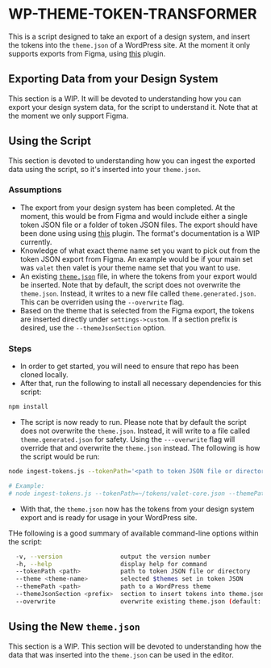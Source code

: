 # WP-THEME-TOKEN-TRANSFORMER

This is a script designed to take an export of a design system, and insert the tokens into the `theme.json` of a WordPress site. At the moment it only supports exports from Figma, using [this](https://www.figma.com/community/plugin/843461159747178978) plugin.

## Exporting Data from your Design System

This section is a WIP. It will be devoted to understanding how you can export your design system data, for the script to understand it. Note that at the moment we only support Figma.

## Using the Script

This section is devoted to understanding how you can ingest the exported data using the script, so it's inserted into your `theme.json`.

### Assumptions

* The export from your design system has been completed. At the moment, this would be from Figma and would include either a single token JSON file or a folder of token JSON files. The export should have been done using using [this](https://www.figma.com/community/plugin/843461159747178978) plugin. The format's documentation is a WIP currently.
* Knowledge of what exact theme name set you want to pick out from the token JSON export from Figma. An example would be if your main set was `valet` then valet is your theme name set that you want to use.
* An existing [`theme.json`](https://developer.wordpress.org/block-editor/how-to-guides/themes/theme-json/) file, in where the tokens from your export would be inserted. Note that by default, the script does not overwrite the `theme.json`. Instead, it writes to a new file called `theme.generated.json`. This can be overriden using the `--overwrite` flag.
* Based on the theme that is selected from the Figma export, the tokens are inserted directly under `settings->custom`. If a section prefix is desired, use the `--themeJsonSection` option.

### Steps

* In order to get started, you will need to ensure that repo has been cloned locally.
* After that, run the following to install all necessary dependencies for this script:

```bash
npm install
```
* The script is now ready to run. Please note that by default the script does not overwrite the `theme.json`. Instead, it will write to a file called `theme.generated.json` for safety. Using the `---overwrite` flag will override that and overwrite the `theme.json` instead. The following is how the script would be run:

```bash
node ingest-tokens.js --tokenPath='<path to token JSON file or directory>' --themePath='<path to theme directory>' --theme='<theme name set in token JSON>'

# Example:
# node ingest-tokens.js --tokenPath=~/tokens/valet-core.json --themePath=~/vip-go-skeleton/themes/valet/ --theme=twentytwentyone
```
* With that, the `theme.json` now has the tokens from your design system export and is ready for usage in your WordPress site.

THe following is a good summary of available command-line options within the script:

```bash
  -v, --version                output the version number
  -h, --help                   display help for command
  --tokenPath <path>           path to token JSON file or directory
  --theme <theme-name>         selected $themes set in token JSON
  --themePath <path>           path to a WordPress theme
  --themeJsonSection <prefix>  section to insert tokens into theme.json->settings->custom (default: "")
  --overwrite                  overwrite existing theme.json (default: false)
```

## Using the New `theme.json`

This section is a WIP. This section will be devoted to understanding how the data that was inserted into the `theme.json` can be used in the editor.